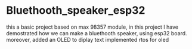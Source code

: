 # Bluethooth_speaker_esp32
this a basic project based on max 98357 module, in this project I have demostrated how we can make a bluethooth speaker, using esp32 board.
moreover, added an OLED to diplay text
implemented rtos for oled

